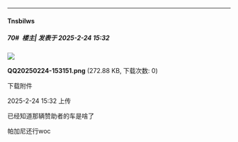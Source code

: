 ﻿
*****

####  Tnsbilws  
##### 70#         楼主| 发表于 2025-2-24 15:32

<img src="https://img.saraba1st.com/forum/202502/24/153226koe379fkyk8lelc9.png" referrerpolicy="no-referrer">

<strong>QQ20250224-153151.png</strong> (272.88 KB, 下载次数: 0)

下载附件

2025-2-24 15:32 上传

已经知道那辆赞助者的车是啥了

帕加尼还行woc

